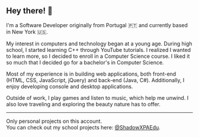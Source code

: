 ## Hey there! 👋

I'm a Software Developer originally from Portugal 🇵🇹 and currently based in New York 🇺🇸.

My interest in computers and technology began at a young age. During high school, I started learning C++ through YouTube tutorials. I realized I wanted to learn more, so I decided to enroll in a Computer Science course. I liked it so much that I decided go for a bachelor's in Computer Science.

Most of my experience is in building web applications, both front-end (HTML, CSS, JavaScript, jQuery) and back-end (Java, C#). Additionally, I enjoy developing console and desktop applications.

Outside of work, I play games and listen to music, which help me unwind. I also love traveling and exploring the beauty nature has to offer.

---

Only personal projects on this account.  
You can check out my school projects here: [@ShadowXPAEdu](https://github.com/ShadowXPAEdu).
